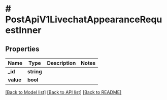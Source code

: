 # # PostApiV1LivechatAppearanceRequestInner

## Properties

Name | Type | Description | Notes
------------ | ------------- | ------------- | -------------
**_id** | **string** |  |
**value** | **bool** |  |

[[Back to Model list]](../../README.md#models) [[Back to API list]](../../README.md#endpoints) [[Back to README]](../../README.md)
